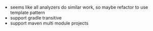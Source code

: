 - seems like all analyzers do similar work, so maybe refactor to use template pattern
- support gradle transitive
- support maven multi module projects
